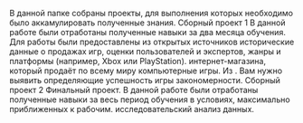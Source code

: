 В данной папке собраны проекты, для выполнения которых необходимо было аккамулировать полученные знания.
Сборный проект 1 В данной работе были отработаны полученные навыки за два месяца обучения. Для работы были предоставлены из открытых источников исторические данные о продажах игр, оценки пользователей и экспертов, жанры и платформы (например, Xbox или PlayStation). интернет-магазина, который продаёт по всему миру компьютерные игры. Из . Вам нужно выявить определяющие успешность игры закономерности. 
Сборный проект 2
Финальный проект. В данной работе были отработаны полученные навыки за весь период обучения в условиях, максимально приближенных к рабочим. исследовательский анализ данных. 
